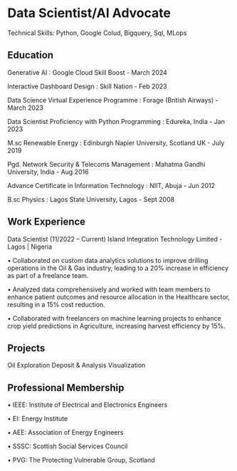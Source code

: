 # Data Scientist/AI Advocate
Technical Skills: Python, Google Colud, Bigquery, Sql, MLops
  
## Education
Generative AI 
: Google Cloud Skill Boost - March 2024

Interactive Dashboard Design
: Skill Nation - Feb 2023  

Data Science Virtual Experience Programme 
: Forage (British Airways) - March 2023 

Data Scientist Proficiency with Python Programming 
: Edureka, India - Jan 2023

M.sc Renewable Energy 
: Edinburgh Napier University, Scotland UK - July 2019

Pgd. Network Security & Telecoms Management
: Mahatma Gandhi University, India - Aug 2016

Advance Certificate in Information Technology
: NIIT, Abuja - Jun 2012

B.sc Physics
: Lagos State University, Lagos - Sept 2008


## Work Experience
Data Scientist (11/2022 – Current) 
Island Integration Technology Limited - Lagos | Nigeria
 
•	Collaborated on custom data analytics solutions to improve drilling operations in the Oil & Gas industry, leading to a 20% increase in efficiency as part of a freelance team.

•	Analyzed data comprehensively and worked with team members to enhance patient outcomes and resource allocation in the Healthcare sector, resulting in a 15% cost reduction.

•	Collaborated with freelancers on machine learning projects to enhance crop yield predictions in Agriculture, increasing harvest efficiency by 15%. 


## Projects
Oil Exploration Deposit & Analysis Visualization 


## Professional Membership
•	IEEE: Institute of Electrical and Electronics Engineers

•	EI: Energy Institute

•	AEE: Association of Energy Engineers

•	SSSC: Scottish Social Services Council

•	PVG: The Protecting Vulnerable Group, Scotland












